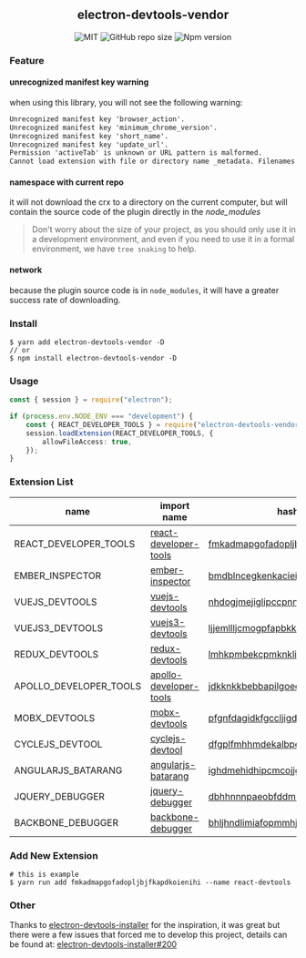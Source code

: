 <div align="center">
    <h2>electron-devtools-vendor</h2>
    <img alt="MIT" src="https://img.shields.io/github/license/BlackHole1/electron-devtools-vendor?color=9cf&style=flat-square">
    <img alt="GitHub repo size" src="https://img.shields.io/github/repo-size/BlackHole1/electron-devtools-vendor?color=9cf&style=flat-square">
    <img alt="Npm version" src="https://img.shields.io/npm/v/electron-devtools-vendor?color=9cf&style=flat-square">
</div>

### Feature

#### unrecognized manifest key warning

when using this library, you will not see the following warning:

```txt
Unrecognized manifest key 'browser_action'.
Unrecognized manifest key 'minimum_chrome_version'.
Unrecognized manifest key 'short_name'.
Unrecognized manifest key 'update_url'.
Permission 'activeTab' is unknown or URL pattern is malformed.
Cannot load extension with file or directory name _metadata. Filenames starting with "_" are reserved for use by the system.
```

#### namespace with current repo

it will not download the crx to a directory on the current computer, but will contain the source code of the plugin directly in the _node_modules_

> Don't worry about the size of your project, as you should only use it in a development environment, and even if you need to use it in a formal environment, we have `tree snaking` to help.

#### network

because the plugin source code is in `node_modules`, it will have a greater success rate of downloading.

### Install

```shell
$ yarn add electron-devtools-vendor -D
// or
$ npm install electron-devtools-vendor -D
```

### Usage

```typescript
const { session } = require("electron");

if (process.env.NODE_ENV === "development") {
    const { REACT_DEVELOPER_TOOLS } = require("electron-devtools-vendor");
    session.loadExtension(REACT_DEVELOPER_TOOLS, {
        allowFileAccess: true,
    });
}
```

### Extension List

| name                   | import name                                                   | hash                                                                           |
| ---------------------- | ------------------------------------------------------------- | ------------------------------------------------------------------------------ |
| REACT_DEVELOPER_TOOLS  | [react-developer-tools](./extensions/react-developer-tools)   | [fmkadmapgofadopljbjfkapdkoienihi](./crx/fmkadmapgofadopljbjfkapdkoienihi.crx) |
| EMBER_INSPECTOR        | [ember-inspector](./extensions/ember-inspector)               | [bmdblncegkenkacieihfhpjfppoconhi](./crx/bmdblncegkenkacieihfhpjfppoconhi.crx) |
| VUEJS_DEVTOOLS         | [vuejs-devtools](./extensions/vuejs-devtools)                 | [nhdogjmejiglipccpnnnanhbledajbpd](./crx/nhdogjmejiglipccpnnnanhbledajbpd.crx) |
| VUEJS3_DEVTOOLS        | [vuejs3-devtools](./extensions/vuejs3-devtools)               | [ljjemllljcmogpfapbkkighbhhppjdbg](./crx/ljjemllljcmogpfapbkkighbhhppjdbg.crx) |
| REDUX_DEVTOOLS         | [redux-devtools](./extensions/redux-devtools)                 | [lmhkpmbekcpmknklioeibfkpmmfibljd](./crx/lmhkpmbekcpmknklioeibfkpmmfibljd.crx) |
| APOLLO_DEVELOPER_TOOLS | [apollo-developer-tools](./extensions/apollo-developer-tools) | [jdkknkkbebbapilgoeccciglkfbmbnfm](./crx/jdkknkkbebbapilgoeccciglkfbmbnfm.crx) |
| MOBX_DEVTOOLS          | [mobx-devtools](./extensions/mobx-devtools)                   | [pfgnfdagidkfgccljigdamigbcnndkod](./crx/pfgnfdagidkfgccljigdamigbcnndkod.crx) |
| CYCLEJS_DEVTOOL        | [cyclejs-devtool](./extensions/cyclejs-devtool)               | [dfgplfmhhmdekalbpejekgfegkonjpfp](./crx/dfgplfmhhmdekalbpejekgfegkonjpfp.crx) |
| ANGULARJS_BATARANG     | [angularjs-batarang](./extensions/angularjs-batarang)         | [ighdmehidhipcmcojjgiloacoafjmpfk](./crx/ighdmehidhipcmcojjgiloacoafjmpfk.crx) |
| JQUERY_DEBUGGER        | [jquery-debugger](./extensions/jquery-debugger)               | [dbhhnnnpaeobfddmlalhnehgclcmjimi](./crx/dbhhnnnpaeobfddmlalhnehgclcmjimi/crx) |
| BACKBONE_DEBUGGER      | [backbone-debugger](./extensions/backbone-debugger)           | [bhljhndlimiafopmmhjlgfpnnchjjbhd](./crx/bhljhndlimiafopmmhjlgfpnnchjjbhd.crx) |

### Add New Extension

```shell
# this is example
$ yarn run add fmkadmapgofadopljbjfkapdkoienihi --name react-devtools
```

### Other

Thanks to [electron-devtools-installer](https://github.com/MarshallOfSound/electron-devtools-installer) for the inspiration, it was great but there were a few issues that forced me to develop this project, details can be found at: [electron-devtools-installer#200](https://github.com/MarshallOfSound/electron-devtools-installer/issues/200)
